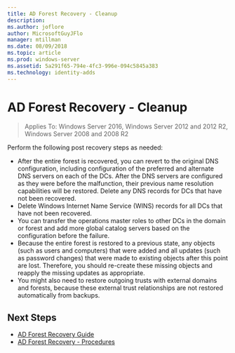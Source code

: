 ```yaml
---
title: AD Forest Recovery - Cleanup
description:
ms.author: joflore
author: MicrosoftGuyJFlo
manager: mtillman
ms.date: 08/09/2018
ms.topic: article
ms.prod: windows-server
ms.assetid: 5a291f65-794e-4fc3-996e-094c5845a383
ms.technology: identity-adds
---
```

# AD Forest Recovery - Cleanup

>Applies To: Windows Server 2016, Windows Server 2012 and 2012 R2, Windows Server 2008 and 2008 R2

 Perform the following post recovery steps as needed:  
  
- After the entire forest is recovered, you can revert to the original DNS configuration, including configuration of the preferred and alternate DNS servers on each of the DCs. After the DNS servers are configured as they were before the malfunction, their previous name resolution capabilities will be restored. Delete any DNS records for DCs that have not been recovered.  
- Delete Windows Internet Name Service (WINS) records for all DCs that have not been recovered.  
- You can transfer the operations master roles to other DCs in the domain or forest and add more global catalog servers based on the configuration before the failure.  
- Because the entire forest is restored to a previous state, any objects (such as users and computers) that were added and all updates (such as password changes) that were made to existing objects after this point are lost. Therefore, you should re-create these missing objects and reapply the missing updates as appropriate.  
- You might also need to restore outgoing trusts with external domains and forests, because these external trust relationships are not restored automatically from backups.

## Next Steps

- [AD Forest Recovery Guide](AD-Forest-Recovery-Guide.md)
- [AD Forest Recovery - Procedures](AD-Forest-Recovery-Procedures.md)  
